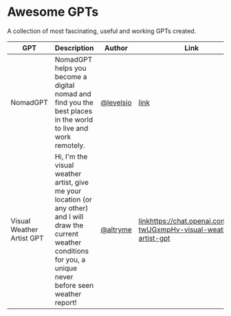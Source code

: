 # Awesome GPTs

A collection of most fascinating, useful and working GPTs created.

| GPT  | Description  | Author  | Link | 
|---|---|---|---|
| NomadGPT | NomadGPT helps you become a digital nomad and find you the best places in the world to live and work remotely. | [@levelsio](https://twitter.com/levelsio) | [link](https://chat.openai.com/g/g-0k9rvxdJn-nomadgpt) |
| Visual Weather Artist GPT | Hi, I'm the visual weather artist, give me your location (or any other) and I will draw the current weather conditions for you, a unique never before seen weather report! | [@altryme](https://twitter.com/altryne) | [link](https://chat.openai.com/g/g-twUGxmpHv-visual-weather-artist-gpt)https://chat.openai.com/g/g-twUGxmpHv-visual-weather-artist-gpt |

